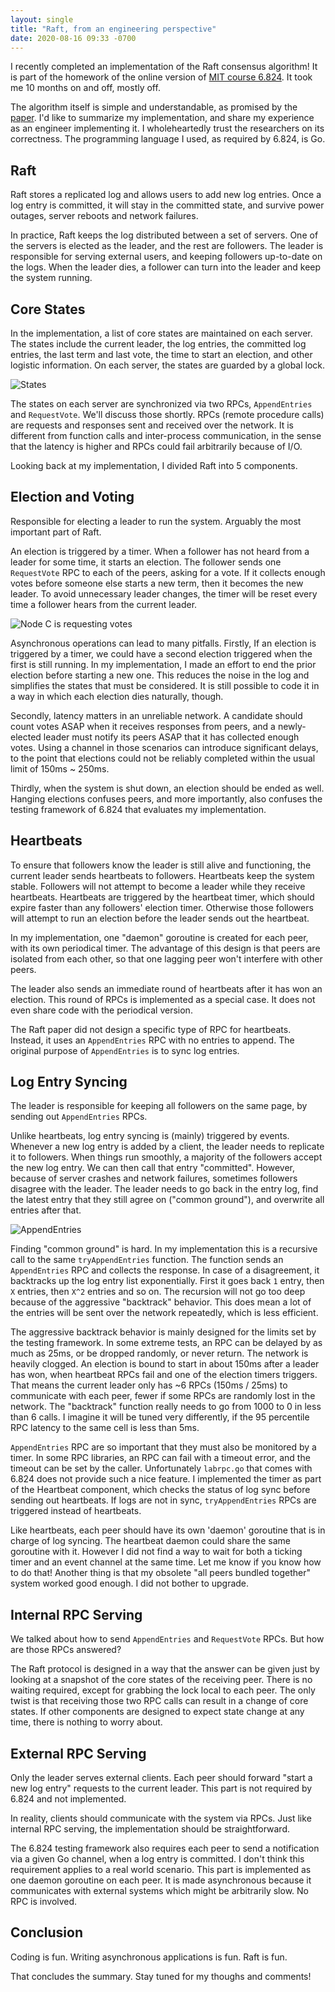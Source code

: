 ```yaml
---
layout: single
title: "Raft, from an engineering perspective"
date: 2020-08-16 09:33 -0700
---
```

I recently completed an implementation of the Raft consensus algorithm! It is part of the homework of the online version of [MIT course 6.824](https://pdos.csail.mit.edu/6.824/). It took me 10 months on and off, mostly off.

The algorithm itself is simple and understandable, as promised by the [paper](https://raft.github.io/raft.pdf). I'd like to summarize my implementation, and share my experience as an engineer implementing it. I wholeheartedly trust the researchers on its correctness. The programming language I used, as required by 6.824, is Go.

## Raft

Raft stores a replicated log and allows users to add new log entries. Once a log entry is committed, it will stay in the committed state, and survive power outages, server reboots and network failures.

In practice, Raft keeps the log distributed between a set of servers. One of the servers is elected as the leader, and the rest are followers. The leader is responsible for serving external users, and keeping followers up-to-date on the logs. When the leader dies, a follower can turn into the leader and keep the system running.

## Core States

In the implementation, a list of core states are maintained on each server. The states include the current leader, the log entries, the committed log entries, the last term and last vote, the time to start an election, and other logistic information. On each server, the states are guarded by a global lock.

![States](/assets/raft/States.png)

The states on each server are synchronized via two RPCs, `AppendEntries` and `RequestVote`. We'll discuss those shortly. RPCs (remote procedure calls) are requests and responses sent and received over the network. It is different from function calls and inter-process communication, in the sense that the latency is higher and RPCs could fail arbitrarily because of I/O.

Looking back at my implementation, I divided Raft into 5 components.

## Election and Voting

Responsible for electing a leader to run the system. Arguably the most important part of Raft.

An election is triggered by a timer. When a follower has not heard from a leader for some time, it starts an election. The follower sends one `RequestVote` RPC to each of the peers, asking for a vote. If it collects enough votes before someone else starts a new term, then it becomes the new leader. To avoid unnecessary leader changes, the timer will be reset every time a follower hears from the current leader.

![Node C is requesting votes](/assets/raft/Election.png)

Asynchronous operations can lead to many pitfalls. Firstly, If an election is triggered by a timer, we could have a second election triggered when the first is still running. In my implementation, I made an effort to end the prior election before starting a new one. This reduces the noise in the log and simplifies the states that must be considered. It is still possible to code it in a way in which each election dies naturally, though.

Secondly, latency matters in an unreliable network. A candidate should count votes ASAP when it receives responses from peers, and a newly-elected leader must notify its peers ASAP that it has collected enough votes. Using a channel in those scenarios can introduce significant delays, to the point that elections could not be reliably completed within the usual limit of 150ms ~ 250ms.

Thirdly, when the system is shut down, an election should be ended as well. Hanging elections confuses peers, and more importantly, also confuses the testing framework of 6.824 that evaluates my implementation.

## Heartbeats

To ensure that followers know the leader is still alive and functioning, the current leader sends heartbeats to followers. Heartbeats keep the system stable. Followers will not attempt to become a leader while they receive heartbeats. Heartbeats are triggered by the heartbeat timer, which should expire faster than any followers' election timer. Otherwise those followers will attempt to run an election before the leader sends out the heartbeat.

In my implementation, one "daemon" goroutine is created for each peer, with its own periodical timer. The advantage of this design is that peers are isolated from each other, so that one lagging peer won't interfere with other peers.

The leader also sends an immediate round of heartbeats after it has won an election. This round of RPCs is implemented as a special case. It does not even share code with the periodical version.

The Raft paper did not design a specific type of RPC for heartbeats. Instead, it uses an `AppendEntries` RPC with no entries to append. The original purpose of `AppendEntries` is to sync log entries.

## Log Entry Syncing

The leader is responsible for keeping all followers on the same page, by sending out `AppendEntries` RPCs.

Unlike heartbeats, log entry syncing is (mainly) triggered by events. Whenever a new log entry is added by a client, the leader needs to replicate it to followers. When things run smoothly, a majority of the followers accept the new log entry. We can then call that entry "committed". However, because of server crashes and network failures, sometimes followers disagree with the leader. The leader needs to go back in the entry log, find the latest entry that they still agree on ("common ground"), and overwrite all entries after that.

![AppendEntries](/assets/raft/Sync.png)

Finding "common ground" is hard. In my implementation this is a recursive call to the same `tryAppendEntries` function. The function sends an `AppendEntries` RPC and collects the response. In case of a disagreement, it backtracks up the log entry list exponentially. First it goes back `1` entry, then `X` entries, then `X^2` entries and so on. The recursion will not go too deep because of the aggressive "backtrack" behavior. This does mean a lot of the entries will be sent over the network repeatedly, which is less efficient.

The aggressive backtrack behavior is mainly designed for the limits set by the testing framework. In some extreme tests, an RPC can be delayed by as much as 25ms, or be dropped randomly, or never return. The network is heavily clogged. An election is bound to start in about 150ms after a leader has won, when heartbeat RPCs fail and one of the election timers triggers. That means the current leader only has ~6 RPCs (150ms / 25ms) to communicate with each peer, fewer if some RPCs are randomly lost in the network. The "backtrack" function really needs to go from 1000 to 0 in less than 6 calls. I imagine it will be tuned very differently, if the 95 percentile RPC latency to the same cell is less than 5ms.

`AppendEntries` RPC are so important that they must also be monitored by a timer. In some RPC libraries, an RPC can fail with a timeout error, and the timeout can be set by the caller. Unfortunately `labrpc.go` that comes with 6.824 does not provide such a nice feature. I implemented the timer as part of the Heartbeat component, which checks the status of log sync before sending out heartbeats. If logs are not in sync, `tryAppendEntries` RPCs are triggered instead of heartbeats.

Like heartbeats, each peer should have its own 'daemon' goroutine that is in charge of log syncing. The heartbeat daemon could share the same goroutine with it. However I did not find a way to wait for both a ticking timer and an event channel at the same time. Let me know if you know how to do that! Another thing is that my obsolete "all peers bundled together" system worked good enough. I did not bother to upgrade.

## Internal RPC Serving

We talked about how to send `AppendEntries` and `RequestVote` RPCs. But how are those RPCs answered?

The Raft protocol is designed in a way that the answer can be given just by looking at a snapshot of the core states of the receiving peer. There is no waiting required, except for grabbing the lock local to each peer. The only twist is that receiving those two RPC calls can result in a change of core states. If other components are designed to expect state change at any time, there is nothing to worry about.

## External RPC Serving

Only the leader serves external clients. Each peer should forward "start a new log entry" requests to the current leader. This part is not required by 6.824 and not implemented.

In reality, clients should communicate with the system via RPCs. Just like internal RPC serving, the implementation should be straightforward.

The 6.824 testing framework also requires each peer to send a notification via a given Go channel, when a log entry is committed. I don't think this requirement applies to a real world scenario. This part is implemented as one daemon goroutine on each peer. It is made asynchronous because it communicates with external systems which might be arbitrarily slow. No RPC is involved.

## Conclusion

Coding is fun. Writing asynchronous applications is fun. Raft is fun.

That concludes the summary. Stay tuned for my thoughs and comments!
